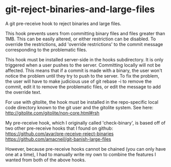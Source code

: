 # git-reject-binaries-and-large-files
A git pre-receive hook to reject binaries and large files.

This hook prevents users from committing binary files and files greater than 1MB. This can be easily altered, or either restriction can be disabled. To override the restrictions, add 'override restrictions' to the commit message corresponding to the problematic files.

This hook must be installed server-side in the hooks subdirectory. It is only triggered when a user pushes to the server. Committing locally will not be affected. This means that if a commit is made with a binary, the user won't notice the problem until they try to push to the server. To fix the problem, the user will have to make judicious use of git rebase -i to remove the commit, edit it to remove the problematic files, or edit the message to add the override text.

For use with gitolite, the hook must be installed in the repo-specific local code directory known to the git user and the gitolite system. See here:
http://gitolite.com/gitolite/non-core.html#rsh

My pre-receive hook, which I originally called 'check-binary', is based off of two other pre-receive hooks that I found on github:
https://github.com/avar/pre-receive-reject-binaries
https://github.com/amacneil/git-banish-large-files

However, because pre-receive hooks cannot be chained (you can only have one at a time), I had to manually write my own to combine the features I wanted from both of the above hooks.

